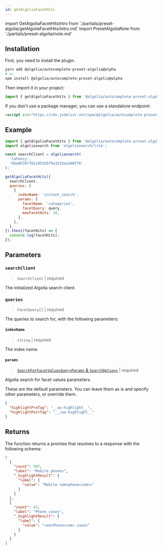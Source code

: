 ```yaml
---
id: getAlgoliaFacetHits
---
```


import GetAlgoliaFacetHitsIntro from './partials/preset-algolia/getAlgoliaFacetHits/intro.md'
import PresetAlgoliaNote from './partials/preset-algolia/note.md'

<GetAlgoliaFacetHitsIntro />

<PresetAlgoliaNote />

## Installation

First, you need to install the plugin.

```bash
yarn add @algolia/autocomplete-preset-algolia@alpha
# or
npm install @algolia/autocomplete-preset-algolia@alpha
```

Then import it in your project:

```js
import { getAlgoliaFacetHits } from '@algolia/autocomplete-preset-algolia';
```

If you don't use a package manager, you can use a standalone endpoint:

```html
<script src="https://cdn.jsdelivr.net/npm/@algolia/autocomplete-preset-algolia@alpha"></script>
```

## Example

```js
import { getAlgoliaFacetHits } from '@algolia/autocomplete-preset-algolia';
import algoliasearch from 'algoliasearch/lite';

const searchClient = algoliasearch(
  'latency',
  '6be0576ff61c053d5f9a3225e2a90f76'
);

getAlgoliaFacetHits({
  searchClient,
  queries: [
    {
      indexName: 'instant_search',
      params: {
        facetName: 'categories',
        facetQuery: query,
        maxFacetHits: 10,
      },
    },
  ],
}).then((facetHits) => {
  console.log(facetHits);
});
```

## Parameters

### `searchClient`

> `SearchClient` | required

The initialized Algolia search client.

### `queries`

> `FacetQuery[]` | required

The queries to search for, with the following parameters:

#### `indexName`

> `string` | required

The index name.

#### `params`

> [`SearchForFacetValuesQueryParams` & `SearchOptions`](https://www.algolia.com/doc/api-reference/api-methods/search-for-facet-values/#parameters) | required

Algolia search for facet values parameters.

These are the default parameters. You can leave them as is and specify other parameters, or override them.

```json
{
  "highlightPreTag": "__aa-highlight__",
  "highlightPostTag": "__/aa-highlight__"
}
```

## Returns

The function returns a promise that resolves to a response with the following schema:

```json
[
  {
    "count": 507,
    "label": "Mobile phones",
    "_highlightResult": {
      "label": {
        "value": "Mobile <em>phone</em>s"
      }
    }
  },
  {
    "count": 63,
    "label": "Phone cases",
    "_highlightResult": {
      "label": {
        "value": "<em>Phone</em> cases"
      }
    }
  }
]
```
